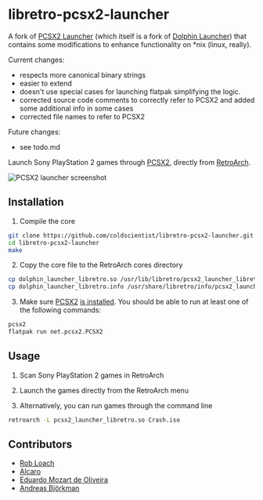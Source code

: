 # libretro-pcsx2-launcher

A fork of [PCSX2 Launcher](https://github.com/eduardomozart/libretro-pcsx2-launcher) (which itself is a fork of [Dolphin Launcher](https://github.com/robloach/libretro-dolphin-launcher)) that contains some modifications to enhance functionality on *nix (linux, really).

Current changes:

- respects more canonical binary strings
- easier to extend
- doesn't use special cases for launching flatpak simplifying the logic.
- corrected source code comments to correctly refer to PCSX2 and added some additional info in some cases
- corrected file names to refer to PCSX2

Future changes:
- see todo.md


Launch Sony PlayStation 2 games through [PCSX2](https://pcsx2.net/), directly from [RetroArch](http://www.libretro.com/).

![PCSX2 launcher screenshot](screenshot.png)

## Installation

1. Compile the core
  ``` bash
  git clone https://github.com/coldscientist/libretro-pcsx2-launcher.git
  cd libretro-pcsx2-launcher
  make
  ```

2. Copy the core file to the RetroArch cores directory
  ``` bash
  cp dolphin_launcher_libretro.so /usr/lib/libretro/pcsx2_launcher_libretro.so
  cp dolphin_launcher_libretro.info /usr/share/libretro/info/pcsx2_launcher_libretro.info
  ```

3. Make sure [PCSX2](https://pcsx2.net/) [is installed](https://pcsx2.net/download.html). You should be able to run at least one of the following commands:
  ``` bash
  pcsx2
  flatpak run net.pcsx2.PCSX2
  ```

## Usage

1. Scan Sony PlayStation 2 games in RetroArch

2. Launch the games directly from the RetroArch menu

3. Alternatively, you can run games through the command line
  ``` bash
  retroarch -L pcsx2_launcher_libretro.so Crash.iso
  ```

## Contributors

- [Rob Loach](http://github.com/robloach)
- [Alcaro](https://github.com/Alcaro)
- [Eduardo Mozart de Oliveira](https://github.com/coldscientist)
- [Andreas Björkman](https://github.com/TheBeardOfTruth)
